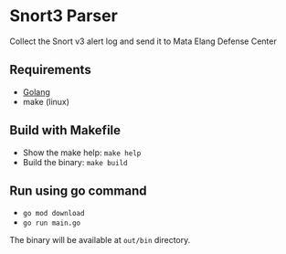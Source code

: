 # Snort3 Parser

Collect the Snort v3 alert log and send it to Mata Elang Defense Center

## Requirements
 - [Golang](https://go.dev/dl)
 - make (linux)

## Build with Makefile
 - Show the make help: `make help`
 - Build the binary: `make build`

## Run using go command
 - `go mod download`
 - `go run main.go`

The binary will be available at `out/bin` directory.
